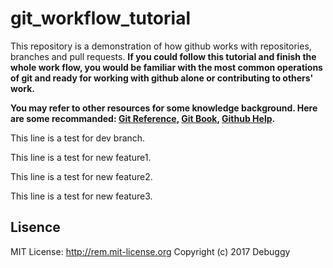 # git_workflow_tutorial
This repository is a demonstration of how github works with repositories, branches and pull requests. **If you could follow this tutorial and finish the whole work flow, you would be familiar with the most common operations of git and ready for working with github alone or contributing to others' work.**

**You may refer to other resources for some knowledge background. Here are some recommanded: [Git Reference](https://git-scm.com/docs), [Git Book](https://git-scm.com/book/en/v2), [Github Help](https://help.github.com/).**

This line is a test for dev branch.

This line is a test for new feature1.

This line is a test for new feature2.

This line is a test for new feature3.

## Lisence
MIT License: http://rem.mit-license.org
Copyright (c) 2017 Debuggy


